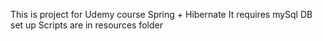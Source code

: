 This is project for Udemy course Spring + Hibernate
It requires mySql DB set up
Scripts are in resources folder